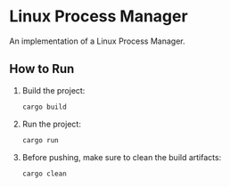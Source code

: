 # Linux Process Manager

An implementation of a Linux Process Manager.

## How to Run

1. Build the project:
    ```bash
    cargo build
    ```
2. Run the project:
    ```bash
    cargo run
    ```
3. Before pushing, make sure to clean the build artifacts:
    ```bash
    cargo clean
    ```
